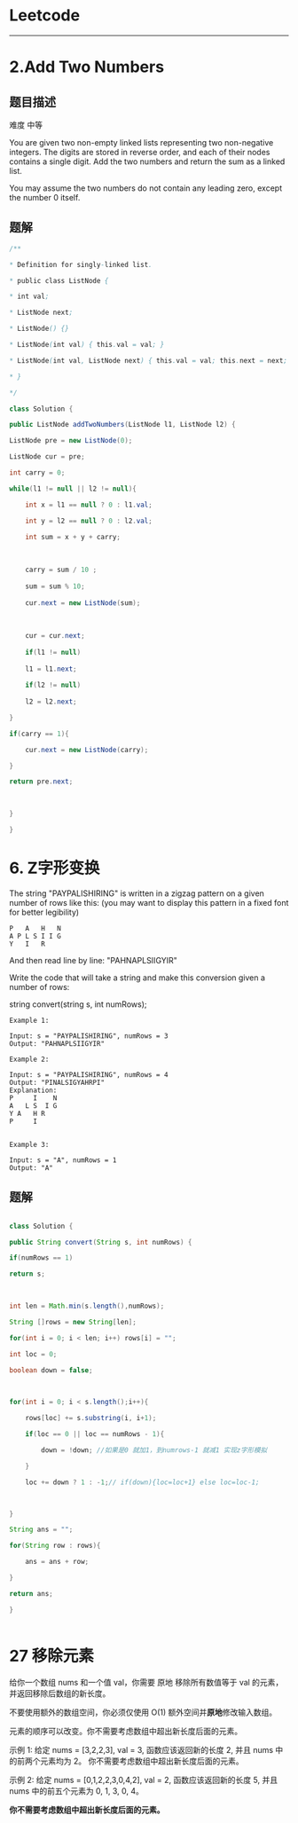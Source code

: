 # Leetcode

---

# 2.Add Two Numbers

## 题目描述

难度 中等

You are given two non-empty linked lists representing two non-negative integers. The digits are stored in reverse order, and each of their nodes contains a single digit. Add the two numbers and return the sum as a linked list.

You may assume the two numbers do not contain any leading zero, except the number 0 itself.

## 题解

```java
/**

* Definition for singly-linked list.

* public class ListNode {

* int val;

* ListNode next;

* ListNode() {}

* ListNode(int val) { this.val = val; }

* ListNode(int val, ListNode next) { this.val = val; this.next = next; }

* }

*/

class Solution {

public ListNode addTwoNumbers(ListNode l1, ListNode l2) {

ListNode pre = new ListNode(0);

ListNode cur = pre;

int carry = 0;

while(l1 != null || l2 != null){

	int x = l1 == null ? 0 : l1.val;

	int y = l2 == null ? 0 : l2.val;

	int sum = x + y + carry;
	
	  
	
	carry = sum / 10 ;
	
	sum = sum % 10;
	
	cur.next = new ListNode(sum);
	
	  
	
	cur = cur.next;
	
	if(l1 != null)
	
	l1 = l1.next;
	
	if(l2 != null)
	
	l2 = l2.next;

}

if(carry == 1){

	cur.next = new ListNode(carry);

}

return pre.next;

  

}

}
```



# 6. Z字形变换

The string "PAYPALISHIRING" is written in a zigzag pattern on a given number of rows like this: (you may want to display this pattern in a fixed font for better legibility)
```
P   A   H   N
A P L S I I G
Y   I   R
```
And then read line by line: "PAHNAPLSIIGYIR"

Write the code that will take a string and make this conversion given a number of rows:

string convert(string s, int numRows);

```
Example 1:

Input: s = "PAYPALISHIRING", numRows = 3
Output: "PAHNAPLSIIGYIR"

Example 2:

Input: s = "PAYPALISHIRING", numRows = 4
Output: "PINALSIGYAHRPI"
Explanation:
P     I    N
A   L S  I G
Y A   H R
P     I


Example 3:

Input: s = "A", numRows = 1
Output: "A"

```

## 题解

```java

class Solution {

public String convert(String s, int numRows) {

if(numRows == 1)

return s;

  

int len = Math.min(s.length(),numRows);

String []rows = new String[len];

for(int i = 0; i < len; i++) rows[i] = "";

int loc = 0;

boolean down = false;

  

for(int i = 0; i < s.length();i++){

	rows[loc] += s.substring(i, i+1);

	if(loc == 0 || loc == numRows - 1){

		down = !down; //如果是0 就加1，到numrows-1 就减1 实现z字形模拟

	}

	loc += down ? 1 : -1;// if(down){loc=loc+1} else loc=loc-1;



}

String ans = "";

for(String row : rows){

	ans = ans + row;

}

return ans;

}



```

# 27 移除元素

给你一个数组 nums 和一个值 val，你需要 原地 移除所有数值等于 val 的元素，并返回移除后数组的新长度。

不要使用额外的数组空间，你必须仅使用 O(1) 额外空间并**原地**修改输入数组。

元素的顺序可以改变。你不需要考虑数组中超出新长度后面的元素。

示例 1: 给定 nums = [3,2,2,3], val = 3, 函数应该返回新的长度 2, 并且 nums 中的前两个元素均为 2。 你不需要考虑数组中超出新长度后面的元素。

示例 2: 给定 nums = [0,1,2,2,3,0,4,2], val = 2, 函数应该返回新的长度 5, 并且 nums 中的前五个元素为 0, 1, 3, 0, 4。

**你不需要考虑数组中超出新长度后面的元素。**